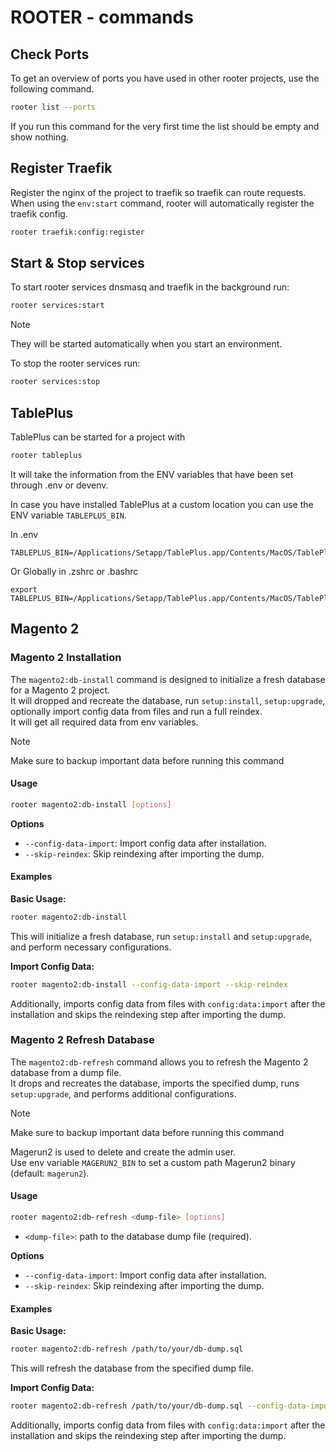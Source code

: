 # ROOTER - commands

## Check Ports

To get an overview of ports you have used in other rooter projects, use the following command.

```bash
rooter list --ports
```

If you run this command for the very first time the list should be empty and show nothing.

## Register Traefik

Register the nginx of the project to traefik so traefik can route requests.
When using the `env:start` command, rooter will automatically register the traefik config.

```bash
rooter traefik:config:register
```

## Start & Stop services

To start rooter services dnsmasq and traefik in the background run:

```bash
rooter services:start
```
> [!NOTE]  
> They will be started automatically when you start an environment.

To stop the rooter services run:

```bash
rooter services:stop
```

## TablePlus

TablePlus can be started for a project with

```bash
rooter tableplus
```

It will take the information from the ENV variables that have been set through .env or devenv.

In case you have installed TablePlus at a custom location you can use the ENV variable ```TABLEPLUS_BIN```.

In .env

```
TABLEPLUS_BIN=/Applications/Setapp/TablePlus.app/Contents/MacOS/TablePlus
```

Or Globally in .zshrc or .bashrc

```
export TABLEPLUS_BIN=/Applications/Setapp/TablePlus.app/Contents/MacOS/TablePlus
```

## Magento 2

### Magento 2 Installation

The `magento2:db-install` command is designed to initialize a fresh database for a Magento 2 project.  
It will dropped and recreate the database, run `setup:install`, `setup:upgrade`, 
optionally import config data from files and run a full reindex.  
It will get all required data from env variables.

> [!NOTE] 
> Make sure to backup important data before running this command

#### Usage

```bash
rooter magento2:db-install [options]
```
**Options**

- `--config-data-import`: Import config data after installation.
- `--skip-reindex`: Skip reindexing after importing the dump.

#### Examples

**Basic Usage:**

```bash
rooter magento2:db-install
```

This will initialize a fresh database, run `setup:install` and `setup:upgrade`, and perform necessary configurations.

**Import Config Data:**

```bash
rooter magento2:db-install --config-data-import --skip-reindex
```

Additionally, imports config data from files with `config:data:import` after the installation and 
skips the reindexing step after importing the dump.


### Magento 2 Refresh Database

The `magento2:db-refresh` command allows you to refresh the Magento 2 database from a dump file.  
It drops and recreates the database, imports the specified dump, runs `setup:upgrade`, and performs additional configurations.

> [!NOTE]
> Make sure to backup important data before running this command

Magerun2 is used to delete and create the admin user.  
Use env variable `MAGERUN2_BIN` to set a custom path Magerun2 binary (default: `magerun2`).

#### Usage

```bash
rooter magento2:db-refresh <dump-file> [options]
```
- `<dump-file>`: path to the database dump file (required).

**Options**

- `--config-data-import`: Import config data after installation.
- `--skip-reindex`: Skip reindexing after importing the dump.

#### Examples

**Basic Usage:**

```bash
rooter magento2:db-refresh /path/to/your/db-dump.sql
```

This will refresh the database from the specified dump file.

**Import Config Data:**

```bash
rooter magento2:db-refresh /path/to/your/db-dump.sql --config-data-import --skip-reindex
```

Additionally, imports config data from files with `config:data:import` after the installation and
skips the reindexing step after importing the dump.
